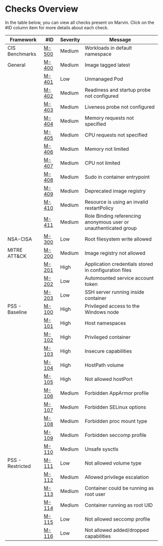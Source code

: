 # Checks Overview  

In the table below, you can view all checks present on Marvin. Click on the #ID column item for more details about each check.


| Framework        | #ID                                                                                                  | Severity | Message                                                          |
|------------------|------------------------------------------------------------------------------------------------------|----------|------------------------------------------------------------------|
| CIS Benchmarks   | [M-500](/internal/builtins/cis/M-500_default_namespace.yaml)                                         | Medium   | Workloads in default namespace                                   |
| General          | [M-400](/internal/builtins/general/M-400_image_tag_latest.yaml)                                      | Medium   | Image tagged latest                                              |
|                  | [M-401](/internal/builtins/general/M-401_unmanaged_pod.yaml)                                         | Low      | Unmanaged Pod                                                    |
|                  | [M-402](/internal/builtins/general/M-402_readiness_probe.yaml)                                       | Medium   | Readiness and startup probe not configured                       |
|                  | [M-403](/internal/builtins/general/M-403_liveness_probe.yaml)                                        | Medium   | Liveness probe not configured                                    |
|                  | [M-404](/internal/builtins/general/M-404_memory_requests.yaml)                                       | Medium   | Memory requests not specified                                    |
|                  | [M-405](/internal/builtins/general/M-405_cpu_requests.yaml)                                          | Medium   | CPU requests not specified                                       |
|                  | [M-406](/internal/builtins/general/M-406_memory_limit.yaml)                                          | Medium   | Memory not limited                                               |
|                  | [M-407](/internal/builtins/general/M-407_cpu_limit.yaml)                                             | Medium   | CPU not limited                                                  |
|                  | [M-408](/internal/builtins/general/M-408_sudo_container_entrypoint.yaml)                             | Medium   | Sudo in container entrypoint                                     |
|                  | [M-409](/internal/builtins/general/M-409_deprecated_image_registry.yaml)                             | Medium   | Deprecated image registry                                        |
|                  | [M-410](/internal/builtins/general/M-410_resource_using_invalid_restartpolicy.yaml)                  | Medium   | Resource is using an invalid restartPolicy                       |
|                  | [M-411](/internal/builtins/general/M-411_role_binding_referencing_anonymous_or_unauthanticated.yaml) | Medium   | Role Binding referencing anonymous user or unauthenticated group |
| NSA-CISA         | [M-300](/internal/builtins/nsa/M-300_read_only_root_filesystem.yml)                                  | Low      | Root filesystem write allowed                                    |
| MITRE ATT&CK     | [M-200](/internal/builtins/mitre/M-200_allowed_registries.yml)                                       | Medium   | Image registry not allowed                                       |
|                  | [M-201](/internal/builtins/mitre/M-201_app_credentials.yml)                                          | High     | Application credentials stored in configuration files            |
|                  | [M-202](/internal/builtins/mitre/M-202_auto_mount_service_account.yml)                               | Low      | Automounted service account token                                |
|                  | [M-203](/internal/builtins/mitre/M-203_ssh.yml)                                                      | Low      | SSH server running inside container                              |
| PSS - Baseline   | [M-100](/internal/builtins/pss/baseline/M-100_host_process.yml)                                      | High     | Privileged access to the Windows node                            |
|                  | [M-101](/internal/builtins/pss/baseline/M-101_host_namespaces.yml)                                   | High     | Host namespaces                                                  |
|                  | [M-102](/internal/builtins/pss/baseline/M-102_privileged_containers.yml)                             | High     | Privileged container                                             |
|                  | [M-103](/internal/builtins/pss/baseline/M-103_capabilities.yml)                                      | High     | Insecure capabilities                                            |
|                  | [M-104](/internal/builtins/pss/baseline/M-104_host_path_volumes.yml)                                 | High     | HostPath volume                                                  |
|                  | [M-105](/internal/builtins/pss/baseline/M-105_host_ports.yml)                                        | High     | Not allowed hostPort                                             |
|                  | [M-106](/internal/builtins/pss/baseline/M-106_apparmor.yml)                                          | Medium   | Forbidden AppArmor profile                                       |
|                  | [M-107](/internal/builtins/pss/baseline/M-107_selinux.yml)                                           | Medium   | Forbidden SELinux options                                        |
|                  | [M-108](/internal/builtins/pss/baseline/M-108_proc_mount.yml)                                        | Medium   | Forbidden proc mount type                                        |
|                  | [M-109](/internal/builtins/pss/baseline/M-109_seccomp.yml)                                           | Medium   | Forbidden seccomp profile                                        |
|                  | [M-110](/internal/builtins/pss/baseline/M-110_sysctls.yml)                                           | Medium   | Unsafe sysctls                                                   |
| PSS - Restricted | [M-111](/internal/builtins/pss/restricted/M-111_volume_types.yml)                                    | Low      | Not allowed volume type                                          |
|                  | [M-112](/internal/builtins/pss/restricted/M-112_privilege_escalation.yml)                            | Medium   | Allowed privilege escalation                                     |
|                  | [M-113](/internal/builtins/pss/restricted/M-113_run_as_non_root.yml)                                 | Medium   | Container could be running as root user                          |
|                  | [M-114](/internal/builtins/pss/restricted/M-114_run_as_user.yml)                                     | Medium   | Container running as root UID                                    |
|                  | [M-115](/internal/builtins/pss/restricted/M-115_seccomp.yml)                                         | Low      | Not allowed seccomp profile                                      |
|                  | [M-116](/internal/builtins/pss/restricted/M-116_capabilities.yml)                                    | Low      | Not allowed added/dropped capabilities                           |
